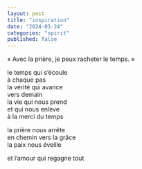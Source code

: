 ```yaml
---
layout: post
title: "inspiration"
date: "2024-03-24"
categories: "spirit"
published: false
---
```


« Avec la prière, je peux racheter le temps. »

le temps qui s’écoule  
à chaque pas  
la vérité qui avance  
vers demain  
la vie qui nous prend  
et qui nous enlève  
à la merci du temps  

la prière nous arrête  
en chemin vers la grâce  
la paix nous éveille  

et l’amour qui regagne tout  
